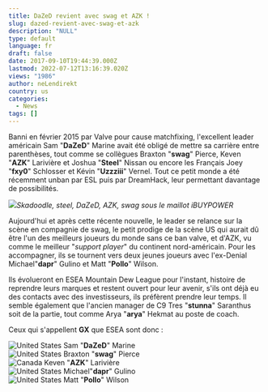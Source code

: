 ```yaml
---
title: DaZeD revient avec swag et AZK !
slug: dazed-revient-avec-swag-et-azk
description: "NULL"
type: default
language: fr
draft: false
date: 2017-09-10T19:44:39.000Z
lastmod: 2022-07-12T13:16:39.020Z
views: "1986"
author: neLendirekt
country: us
categories:
  - News
tags: []
---
```

Banni en février 2015 par Valve pour cause matchfixing, l'excellent leader américain Sam "**DaZeD**" Marine avait été obligé de mettre sa carrière entre parenthèses, tout comme se collègues Braxton "**swag**" Pierce, Keven "**AZK**" Larivière et Joshua "**Steel**" Nissan ou encore les Français Joey "**fxy0**" Schlosser et Kévin "**Uzzziii**" Vernel. Tout ce petit monde a été récemment unban par ESL puis par DreamHack, leur permettant davantage de possibilités.

![](/images/articles/59b58f5d0a22f/images/xhPzBh4kBXZdFyF4BqvHlajzwMFKe1NFiAxVWcmG.jpeg)_Skadoodle, steel, DaZeD, AZK, swag sous le maillot iBUYPOWER_

Aujourd'hui et après cette récente nouvelle, le leader se relance sur la scène en compagnie de swag, le petit prodige de la scène US qui aurait dû être l'un des meilleurs joueurs du monde sans ce ban valve, et d'AZK, vu comme le meilleur "_support player_" du continent nord-américain. Pour les accompagner, ils se tournent vers deux jeunes joueurs avec l'ex-Denial Michael"**dapr**" Gulino et Matt "**Pollo**" Wilson.

Ils évolueront en ESEA Mountain Dew League pour l'instant, histoire de reprendre leurs marques et restent ouvert pour leur avenir, s'ils ont déjà eu des contacts avec des investisseurs, ils préfèrent prendre leur temps. Il semble également que l'ancien manager de C9 Tres "**stunna**" Saranthus soit de la partie, tout comme Arya "**arya**" Hekmat au poste de coach.

Ceux qui s'appellent **GX** que ESEA sont donc :

![United States](/images/countries/us.svg)⁠ Sam "**DaZeD**" Marine  
![United States](/images/countries/us.svg)⁠ Braxton "**swag**" Pierce  
![Canada](/images/countries/ca.svg)⁠ Keven "**AZK**" Larivière  
![United States](/images/countries/us.svg)⁠ Michael"**dapr**" Gulino  
![United States](/images/countries/us.svg)⁠ Matt "**Pollo**" Wilson
